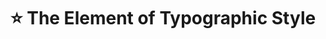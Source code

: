---
title: "⭐️ The Element of Typographic Style"
description: "“Typeface is the clothes words wear. The better the tailoring, the sharper the message.”"
cover: "images/reading/the-element-of-typographic-style.jpeg"
publishDate: 2024-01-11
authors: "Robert Bringhurst"
categories: ["design"]
status: 🟢
---